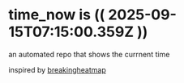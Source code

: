 # time_now is (( 2025-09-15T07:15:00.359Z ))

an automated repo that shows the currnent time

inspired by [breakingheatmap](https://github.com/breakingheatmap/breakingheatmap)
